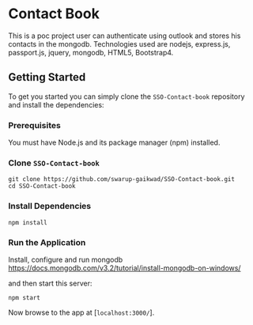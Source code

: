 # Contact Book

This is a poc project user can authenticate using outlook and stores his contacts in the mongodb. Technologies used are nodejs, express.js, passport.js, jquery, mongodb, HTML5, Bootstrap4.

## Getting Started

To get you started you can simply clone the `SSO-Contact-book` repository and install the dependencies:

### Prerequisites

You must have Node.js and its package manager (npm) installed.

### Clone `SSO-Contact-book`

```
git clone https://github.com/swarup-gaikwad/SSO-Contact-book.git
cd SSO-Contact-book
```

### Install Dependencies

```
npm install
```

### Run the Application

Install, configure and run mongodb 
https://docs.mongodb.com/v3.2/tutorial/install-mongodb-on-windows/

and then start this server:

```
npm start
```

Now browse to the app at [`localhost:3000/`].
